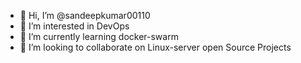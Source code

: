 - 👋 Hi, I’m @sandeepkumar00110
- 👀 I’m interested in DevOps
- 🌱 I’m currently learning docker-swarm
- 💞️ I’m looking to collaborate on Linux-server open Source Projects

<!---
sandeepkumar00110/sandeepkumar00110 is a ✨ special ✨ repository because its `README.md` (this file) appears on your GitHub profile.
You can click the Preview link to take a look at your changes.
--->

